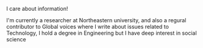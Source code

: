  I care about information!
 
 
 I'm currently a researcher at Northeastern university, and also a regural contributor to Global voices where I write about issues related  to Technology, I hold a degree in Engineering but I have deep interest in social science 

